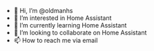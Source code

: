 - 👋 Hi, I’m @oldmanhs
- 👀 I’m interested in Home Assistant
- 🌱 I’m currently learning Home Assistant
- 💞️ I’m looking to collaborate on Home Assistant
- 📫 How to reach me via email

<!---
oldmanhs/oldmanhs is a ✨ special ✨ repository because its `README.md` (this file) appears on your GitHub profile.
You can click the Preview link to take a look at your changes.
--->

